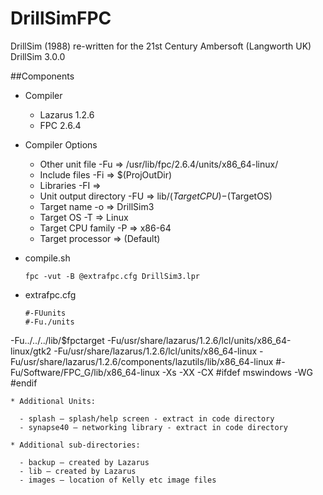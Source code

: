 # DrillSimFPC

DrillSim (1988) re-written for the 21st Century
Ambersoft (Langworth UK)
DrillSim 3.0.0

##Components


* Compiler
  - Lazarus 1.2.6
  - FPC 2.6.4

* Compiler Options
  - Other unit file -Fu => /usr/lib/fpc/2.6.4/units/x86_64-linux/
  - Include files -Fi => $(ProjOutDir)
  - Libraries -FI => <empty>
  - Unit output directory -FU => lib/$(TargetCPU)-$(TargetOS)
  - Target name -o => DrillSim3
  - Target OS -T => Linux
  - Target CPU family -P => x86-64
  - Target processor => (Default)
  
* compile.sh
  ```
  fpc -vut -B @extrafpc.cfg DrillSim3.lpr
  ```
* extrafpc.cfg
  ```
  #-FUunits
  #-Fu./units
-Fu../../../lib/$fpctarget
-Fu/usr/share/lazarus/1.2.6/lcl/units/x86_64-linux/gtk2
-Fu/usr/share/lazarus/1.2.6/lcl/units/x86_64-linux
-Fu/usr/share/lazarus/1.2.6/components/lazutils/lib/x86_64-linux
#-Fu/Software/FPC_G/lib/x86_64-linux
-Xs
-XX
-CX
#ifdef mswindows
-WG
#endif
```
* Additional Units:

  - splash – splash/help screen - extract in code directory
  - synapse40 – networking library - extract in code directory

* Additional sub-directories:

  - backup – created by Lazarus
  - lib – created by Lazarus
  - images – location of Kelly etc image files


